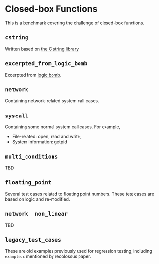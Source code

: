 # Closed-box Functions
This is a benchmark covering the challenge of closed-box functions.

## `cstring`

Written based on [the C string library](https://cplusplus.com/reference/cstring/).

## `excerpted_from_logic_bomb`

Excerpted from [logic bomb](https://github.com/hxuhack/logic_bombs).

## `network`

Containing network-related system call cases.

## `syscall`

Containing some normal system call cases.
For example,
- File-related: open, read and write,
- System information: getpid

## `multi_conditions`
TBD

## `floating_point`
Several test cases related to floating point numbers. These test cases are based on logic and re-modified.

## `network  non_linear`
TBD

## `legacy_test_cases`
These are old examples previously used for regression testing, including `example.c` mentioned by recolossus paper.


